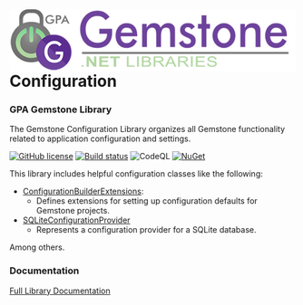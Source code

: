 <img align="right" src="img/gemstone-wide-600.png" alt="gemstone logo">

# Configuration
### GPA Gemstone Library

The Gemstone Configuration Library organizes all Gemstone functionality related to application configuration and settings.

[![GitHub license](https://img.shields.io/github/license/gemstone/configuration?color=4CC61E)](https://github.com/gemstone/configuration/blob/master/LICENSE)
[![Build status](https://ci.appveyor.com/api/projects/status/j8fj7jbneienyh6h?svg=true)](https://ci.appveyor.com/project/ritchiecarroll/configuration)
![CodeQL](https://github.com/gemstone/configuration/workflows/CodeQL/badge.svg)
[![NuGet](https://img.shields.io/nuget/vpre/Gemstone.Configuration)](https://www.nuget.org/packages/Gemstone.Configuration#readme-body-tab)

This library includes helpful configuration classes like the following:

* [ConfigurationBuilderExtensions](https://gemstone.github.io/configuration/help/html/T_Gemstone_Configuration_ConfigurationBuilderExtensions.htm):
  * Defines extensions for setting up configuration defaults for Gemstone projects.
* [SQLiteConfigurationProvider](https://gemstone.github.io/configuration/help/html/T_Gemstone_Configuration_SQLite_SQLiteConfigurationProvider.htm)
  * Represents a configuration provider for a SQLite database.

Among others.

### Documentation
[Full Library Documentation](https://gemstone.github.io/configuration/help)
